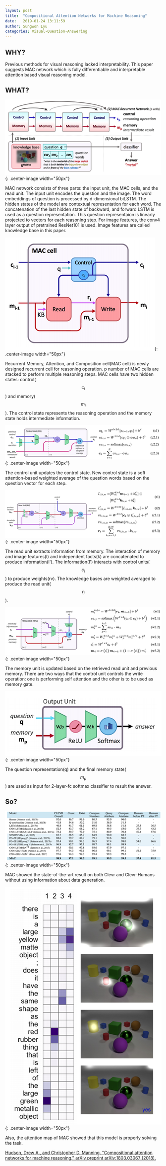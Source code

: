 ```yaml
---
layout: post
title:  "Compositional Attention Networks for Machine Reasoning"
date:   2019-01-24 13:11:59
author: Sungwon Lyu
categories: Visual-Question-Answering
---
```


## WHY? 
Previous methods for visual reasoning lacked interpretability. This paper suggests MAC network which is fully differentiable and interpretable attention based visual reasoning model.

## WHAT?

![image](/assets/images/mac1.png){: .center-image width="50px"}

MAC network consists of three parts: the input unit, the MAC cells, and the read unit. The input unit encodes the question and the image. The word embeddings of question is processed by d-dimensional biLSTM. The hidden states of the model are contextual representation for each word. The concatenation of the last hidden state of backward, and forward LSTM is used as a question representation. This question representaion is linearly projected to vectors for each reasoning step. For image features, the conv4 layer output of pretrained ResNet101 is used. Image features are called knowledge base in this paper. 

![image](/assets/images/mac2.png){: .center-image width="50px"}

Recurrent Memory, Attention, and Composition cell(MAC cell) is newly designed recurrent cell for reasoning operation. p number of MAC cells are stacked to perform multiple reasoning steps. MAC cells have two hidden states: control($$c_i$$) and memory($$m_i$$). The control state represents the reasoning operation and the memory state holds intermediate information. 

![image](/assets/images/mac3.png){: .center-image width="50px"}

The control unit updates the control state. New control state is a soft attention-based weighted average of the question words based on the question vector for each step. 

![image](/assets/images/mac4.png){: .center-image width="50px"}

The read unit extracts information from memory. The interaction of memory and image features(I) and independent facts(k) are concatenated to produce information(I'). The information(I') interacts with control units($$c_i$$) to produce weights(rv). The knowledge bases are weighted averaged to produce the read unit($$r_i$$).

![image](/assets/images/mac5.png){: .center-image width="50px"}

The memory unit is updated based on the retrieved read unit and previous memory. There are two ways that the control unit controls the write operation: one is performing self attention and the other is to be used as memory gate. 

![image](/assets/images/mac6.png){: .center-image width="50px"}

The question representation(q) and the final memory state($$m_p$$) are used as input for 2-layer-fc softmax classifier to result the answer. 

## So?

![image](/assets/images/mac7.png){: .center-image width="50px"}

MAC showed the state-of-the-art result on both Clevr and Clevr-Humans without using information about data generation.

![image](/assets/images/mac8.png){: .center-image width="50px"}

Also, the attention map of MAC showed that this model is properly solving the task. 

[Hudson, Drew A., and Christopher D. Manning. "Compositional attention networks for machine reasoning." arXiv preprint arXiv:1803.03067 (2018).](https://arxiv.org/abs/1803.03067)

